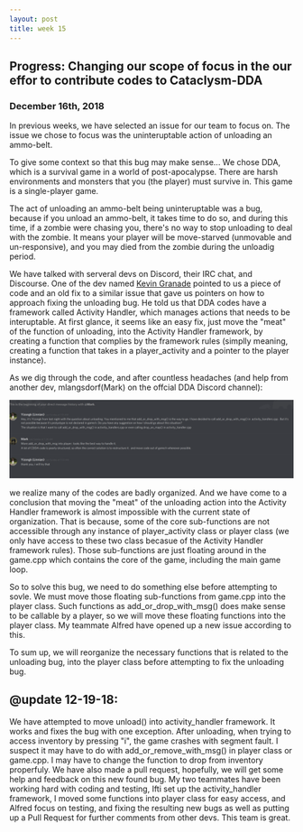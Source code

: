 ```yaml
---
layout: post
title: week 15
---
```



## Progress: Changing our scope of focus in the our effor to contribute codes to Cataclysm-DDA
### December 16th, 2018

In previous weeks, we have selected an issue for our team to focus on. The issue we chose to focus was the uninteruptable action of unloading an ammo-belt. 

To give some context so that this bug may make sense... We chose DDA, which is a survival game in a world of post-apocalypse. There are harsh environments and monsters that you (the player) must survive in. This game is a single-player game.

The act of unloading an ammo-belt being uninteruptable was a bug, because if you unload an ammo-belt, it takes time to do so, and during this time, if a zombie were chasing you, there's no way to stop unloading to deal with the zombie. It means your player will be move-starved (unmovable and un-responsive), and you may died from the zombie during the unloadig period. 

We have talked with serveral devs on Discord, their IRC chat, and Discourse. One of the dev named [Kevin Granade](https://discourse.cataclysmdda.org/t/cs-students-looking-to-fix-issue-23440/17737/2) pointed to us a piece of code and an old fix to a similar issue that gave us pointers on how to approach fixing the unloading bug. He told us that DDA codes have a framework called Activity Handler, which manages actions that needs to be interuptable. At first glance, it seems like an easy fix, just move the "meat" of the function of unloading, into the Activity Handler framework, by creating a function that complies by the framework rules (simplly meaning, creating a function that takes in a player_activity and a pointer to the player instance). 

As we dig through the code, and after countless headaches 
(and help from another dev, mlangsdorf(Mark) on the offcial DDA Discord channel): 

![*Chat with Mark*](/images/discord_chat_with_kev.png)

we realize many of the codes are badly organized. And we have come to a conclusion that moving the "meat" of the unloading action into the Activity Handler framework is almost impossible with the current state of organization. That is because, some of the core sub-functions are not accessible through any instance of player_activity class or player class (we only have access to these two class becasue of the Activity Handler framework rules). Those sub-functions are just floating around in the game.cpp which contains the core of the game, including the main game loop.

So to solve this bug, we need to do something else before attempting to sovle. We must move those floating sub-functions from game.cpp into the player class. Such functions as add_or_drop_with_msg() does make sense to be callable by a player, so we will move these floating functions into the player class. My teammate Alfred have opened up a new issue according to this. 

To sum up, we will reorganize the necessary functions that is related to the unloading bug, into the player class before attempting to fix the unloading bug.

## @update 12-19-18:
We have attempted to move unload() into activity_handler framework. It works and fixes the bug with one exception. After unloading, when trying to access inventory by pressing "i", the game crashes with segment fault. I suspect it may have to do with add_or_remove_with_msg() in player class or game.cpp. I may have to change the function to drop from inventory properfuly. We have also made a pull request, hopefully, we will get some help and feedback on this new found bug. My two teammates have been working hard with coding and testing, Ifti set up the activity_handler framework, I moved some functions into player class for easy access, and Alfred focus on testing, and fixing the resulting new bugs as well as putting up a Pull Request for further comments from other devs. This team is great.
